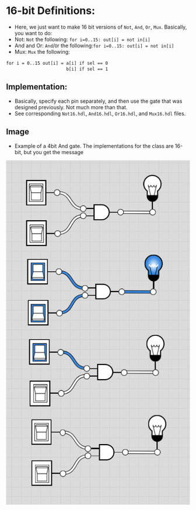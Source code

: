 # 16-bit Definitions:
- Here, we just want to make 16 bit versions of `Not`, `And`, `Or`, `Mux`. Basically, you want to do:
- Not: `Not` the following: `for i=0..15: out[i] = not in[i]`
- And and Or: `And`/`O`r the following:`for i=0..15: out[i] = not in[i]`
- Mux: `Mux` the following:
```
for i = 0..15 out[i] = a[i] if sel == 0
                       b[i] if sel == 1
```

## Implementation:
- Basically, specify each pin separately, and then use the gate that was designed previously. Not much more than that.
- See corresponding `Not16.hdl`, `And16.hdl`, `Or16.hdl`, and `Mux16.hdl` files.

## Image
- Example of a 4bit And gate. The implementations for the class are 16-bit, but you get the message

!["Multibit Gates"](../img/project-01.7-Multi-bit.png)
